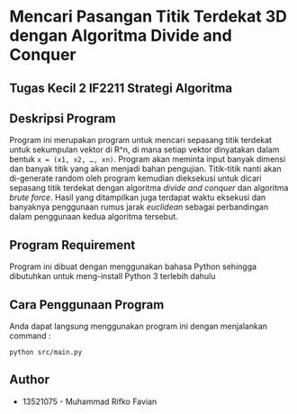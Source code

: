 # Mencari Pasangan Titik Terdekat 3D dengan Algoritma Divide and Conquer
## Tugas Kecil 2 IF2211 Strategi Algoritma

## Deskripsi Program
Program ini merupakan program untuk mencari sepasang titik terdekat untuk sekumpulan vektor di R^n, di mana setiap vektor dinyatakan dalam bentuk `x = (x1, x2, …, xn)`. Program akan meminta input banyak dimensi dan banyak titik yang akan menjadi bahan pengujian. Titik-titik nanti akan di-generate random oleh program kemudian dieksekusi untuk dicari sepasang titik terdekat dengan algoritma *divide and conquer* dan algoritma *brute force*. Hasil yang ditampilkan juga terdapat waktu eksekusi dan banyaknya penggunaan rumus jarak *euclidean* sebagai perbandingan dalam penggunaan kedua algoritma tersebut.

## Program Requirement
Program ini dibuat dengan menggunakan bahasa Python sehingga dibutuhkan untuk meng-install Python 3 terlebih dahulu

## Cara Penggunaan Program
Anda dapat langsung menggunakan program ini dengan menjalankan command :
```
python src/main.py
```

## Author
* 13521075 - Muhammad Rifko Favian